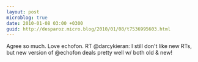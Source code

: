 ```yaml
---
layout: post
microblog: true
date: 2010-01-08 03:00 +0300
guid: http://desparoz.micro.blog/2010/01/08/t7536995603.html
---
```

Agree so much. Love echofon. RT @darcykieran: I still don't like new RTs, but new version of @echofon deals pretty well w/ both old &amp; new!
